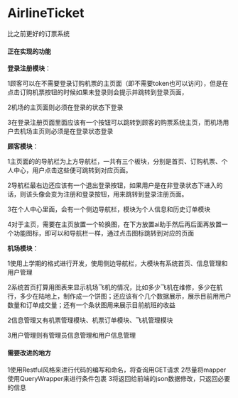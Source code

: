 # AirlineTicket
比之前更好的订票系统



#### 正在实现的功能

**登录注册模块**：

1顾客可以在不需要登录订购机票的主页面（即不需要token也可以访问），但是在点击订购机票按钮的时候如果未登录则会提示并跳转到登录页面，

2机场的主页面则必须在登录的状态下登录

3在登录注册页面里面应该有一个按钮可以跳转到顾客的购票系统主页，而机场用户去机场主页则必须是在登录状态登录

**顾客模块**：

1主页面的的导航栏为上方导航栏，一共有三个板块，分别是首页、订购机票、个人中心，用户点击这些便可跳转到对应页面。

2导航栏最右边还应该有一个退出登录按钮，如果用户是在非登录状态下进入的话，则该头像会变为注册和登录按钮，用来跳转到登录注册页面。

3在个人中心里面，会有一个侧边导航栏，模块为个人信息和历史订单模块

4对于主页，需要在主页放置一个轮换图，在下方放置ai助手然后再后面再放置一个功能图标，即可以和导航栏一样，通过点击图标跳转到对应的页面

**机场模块**：

1使用上学期的格式进行开发，使用侧边导航栏，大模块有系统首页、信息管理和用户管理

2系统首页打算用图表来显示机场飞机的情况，比如多少飞机在维修，多少在航行，多少在陆地上，制作成一个饼图；还应该有个几个数据展示，展示目前用用户数量和订单成交量；还有一个条状图用来展示目前航班的收益

2信息管理又有机票管理模块、机票订单模块、飞机管理模块

3用户管理则有管理员信息管理和用户信息管理

#### 需要改进的地方

1使用Restful风格来进行代码的编写和命名，将查询用GET请求
2尽量将mapper使用QueryWrapper来进行条件包裹
3将返回给前端的json数据修改，只返回必要的信息